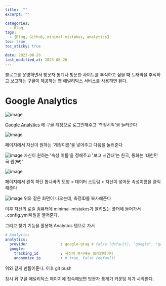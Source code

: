 ```yaml
---
title:  ""
excerpt: ""

categories:
  - Blog
tags:
  - [Blog, Github, minimal mistakes, analytics]
toc: true
toc_sticky: true

date: 2023-08-20
last_modified_at: 2023-08-20
---
```


블로그를 운영하면서 방문자 통계나 방문한 사이트를 추적하고 싶을 때 트래픽을 추적하고 보고하는 구글이 제공하는 웹 애널리틱스 서비스를 사용하면 된다.

# Google Analytics
![image](https://github.com/98tech-savvy/98tech-savvy.github.io/assets/128434645/25da16d4-1c35-4508-a4b9-bf4682a3ef5d)

[Google Analytics](https://analytics.google.com/analytics/web/) 에 구글 계정으로 로그인해주고 '측정시작'을 눌러준다

![image](https://github.com/98tech-savvy/98tech-savvy.github.io/assets/128434645/c4d325c1-f561-45c4-b6b8-798410d83941)

페이지에서 자신이 원하는 '계정이름'을 넣어주고 다음을 눌러준다

![image](https://github.com/98tech-savvy/98tech-savvy.github.io/assets/128434645/9abdd0a4-67b0-4435-b2c0-1ca0cbd8c672)
자신이 원하는 '속성 이름'을 정해주고 '보고 시간대'는 한국, 통화는 '대한민국 원(₩)'

![image](https://github.com/98tech-savvy/98tech-savvy.github.io/assets/128434645/a5673465-9cea-46f1-ba22-10ba1ba30626)

페이지에서 왼쪽 하단 톱니바퀴 모양 > 데이터 스트림 > 자신이 넣어둔 속성이름을 클릭해준다

![image](https://github.com/98tech-savvy/98tech-savvy.github.io/assets/128434645/306c7f68-5bec-4b36-87d3-0a7a0e4eeb6f)
위와 같은 화면이 나오는데, 측정ID를 복사해준다

이후 자신의 로컬 컴퓨터에 minimal-mistakes가 깔려있는 폴더에 들어가서 _config.yml파일을 열어준다.

그리고 찾기 기능을 활용해 Analytics 탭으로 가서

```yml
# Analytics
analytics:
  provider               : google-gtag # false (default), "google", "google-universal", "google-gtag", "custom"
  google:
    tracking_id          : 자신이 복사해둔 트래킹아이디
    anonymize_ip         : # true, false (default)
```

위와 같게 만들어준다. 이후 git push

잠시 뒤 구글 애널리틱스 페이지에 접속해보면 방문자 통계가 카운팅 되기 시작한다.